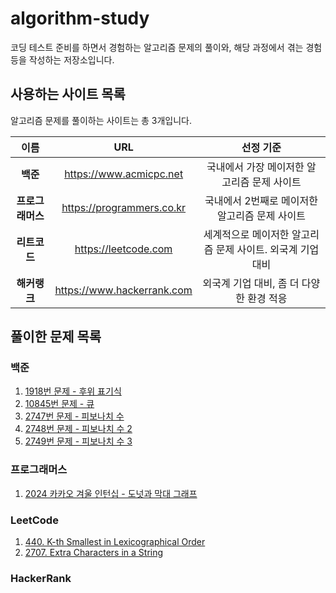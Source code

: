 # algorithm-study

코딩 테스트 준비를 하면서 경험하는 알고리즘 문제의 풀이와, 해당 과정에서 겪는 경험 등을 작성하는 저장소입니다.

## 사용하는 사이트 목록

알고리즘 문제를 풀이하는 사이트는 총 3개입니다.

|     이름     |            URL             |               선정 기준               |
|:----------:|:--------------------------:|:---------------------------------:|
|   **백준**   |  https://www.acmicpc.net   |     국내에서 가장 메이저한 알고리즘 문제 사이트      |
| **프로그래머스** | https://programmers.co.kr  |    국내에서 2번째로 메이저한 알고리즘 문제 사이트     |
|  **리트코드**  |    https://leetcode.com    | 세계적으로 메이저한 알고리즘 문제 사이트. 외국계 기업 대비 |
|  **해커랭크**  | https://www.hackerrank.com |     외국계 기업 대비, 좀 더 다양한 환경 적응      |

## 풀이한 문제 목록

### 백준

<ol>
  <li><a href="https://www.acmicpc.net/problem/1918">1918번 문제 - 후위 표기식</a></li>
  <li><a href="https://www.acmicpc.net/problem/10845">10845번 문제 - 큐</a></li>
  <li><a href="https://www.acmicpc.net/problem/2747">2747번 문제 - 피보나치 수</a></li>
  <li><a href="https://www.acmicpc.net/problem/2748">2748번 문제 - 피보나치 수 2</a></li>
  <li><a href="https://www.acmicpc.net/problem/2749">2749번 문제 - 피보나치 수 3</a></li>
</ol>

### 프로그래머스

<ol>
  <li><a href="https://school.programmers.co.kr/learn/courses/30/lessons/258711">2024 카카오 겨울 인턴십 - 도넛과 막대 그래프</a></li>
</ol>

### LeetCode

<ol>
  <li><a href="https://leetcode.com/problems/k-th-smallest-in-lexicographical-order/description/">440. K-th Smallest in Lexicographical Order</a></li>
  <li><a href="https://leetcode.com/problems/extra-characters-in-a-string/description/">2707. Extra Characters in a String</a></li>
</ol>

### HackerRank


